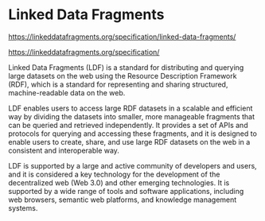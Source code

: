 # Linked Data Fragments

https://linkeddatafragments.org/specification/linked-data-fragments/

https://linkeddatafragments.org/specification/

Linked Data Fragments (LDF) is a standard for distributing and querying large datasets on the web using the Resource Description Framework (RDF), which is a standard for representing and sharing structured, machine-readable data on the web.

LDF enables users to access large RDF datasets in a scalable and efficient way by dividing the datasets into smaller, more manageable fragments that can be queried and retrieved independently. It provides a set of APIs and protocols for querying and accessing these fragments, and it is designed to enable users to create, share, and use large RDF datasets on the web in a consistent and interoperable way.

LDF is supported by a large and active community of developers and users, and it is considered a key technology for the development of the decentralized web (Web 3.0) and other emerging technologies. It is supported by a wide range of tools and software applications, including web browsers, semantic web platforms, and knowledge management systems.
